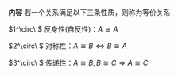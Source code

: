 **内容**
若一个关系满足以下三条性质，则称为等价关系

$1^\circ\ $ 反身性(自反性)：$A\cong A$

$2^\circ\ $ 对称性：$A\cong B\Leftrightarrow B\cong A$

$3^\circ\ $ 传递性：$A\cong B, B\cong C
\Rightarrow A\cong C$